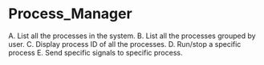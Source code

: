 # Process_Manager
A. List all the processes in the system. 
B. List all the processes grouped by user. 
C. Display process ID of all the processes. 
D. Run/stop a specific process 
E. Send specific signals to specific process.
